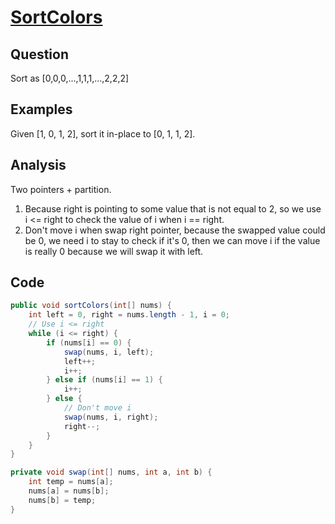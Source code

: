 # [SortColors](http://lintcode.com/en/problem/sort-colors/#)

## Question

Sort as [0,0,0,...,1,1,1,...,2,2,2]

## Examples

Given [1, 0, 1, 2], sort it in-place to [0, 1, 1, 2].

## Analysis

Two pointers + partition.

1. Because right is pointing to some value that is not equal to 2, so we use i <= right to check the value of i when i == right.
1. Don't move i when swap right pointer, because the swapped value could be 0, we need i to stay to check if it's 0, then we can move i if the value is really 0 because we will swap it with left.

## Code

```java
public void sortColors(int[] nums) {
    int left = 0, right = nums.length - 1, i = 0;
    // Use i <= right
    while (i <= right) {
        if (nums[i] == 0) {
            swap(nums, i, left);
            left++;
            i++;
        } else if (nums[i] == 1) {
            i++;
        } else {
            // Don't move i
            swap(nums, i, right);
            right--;
        }
    }
}

private void swap(int[] nums, int a, int b) {
    int temp = nums[a];
    nums[a] = nums[b];
    nums[b] = temp;
}
```